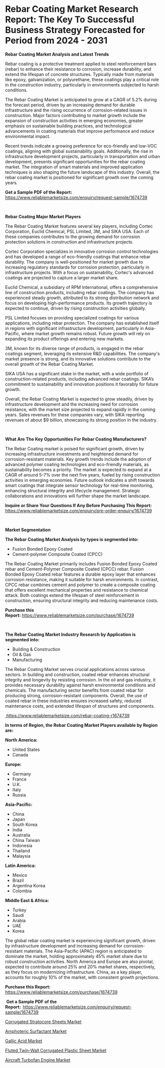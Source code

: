 <p><h1>Rebar Coating Market Research Report: The Key To Successful Business Strategy Forecasted for Period from 2024 - 2031</h1></p><p><strong>Rebar Coating Market Analysis and Latest Trends</strong></p>
<p><p>Rebar coating is a protective treatment applied to steel reinforcement bars (rebar) to enhance their resistance to corrosion, increase durability, and extend the lifespan of concrete structures. Typically made from materials like epoxy, galvanization, or polyurethane, these coatings play a critical role in the construction industry, particularly in environments subjected to harsh conditions.</p><p>The Rebar Coating Market is anticipated to grow at a CAGR of 5.2% during the forecast period, driven by an increasing demand for durable infrastructure and the rising occurrence of corrosion-related issues in construction. Major factors contributing to market growth include the expansion of construction activities in emerging economies, greater emphasis on sustainable building practices, and technological advancements in coating materials that improve performance and reduce environmental impact.</p><p>Recent trends indicate a growing preference for eco-friendly and low-VOC coatings, aligning with global sustainability goals. Additionally, the rise in infrastructure development projects, particularly in transportation and urban development, presents significant opportunities for the rebar coating market. The integration of smart materials and improved application techniques is also shaping the future landscape of this industry. Overall, the rebar coating market is positioned for significant growth over the coming years.</p></p>
<p><strong>Get a Sample PDF of the Report:&nbsp;</strong> <a href="https://www.reliablemarketsize.com/enquiry/request-sample/1674739?utm_campaign=1105&utm_medium=2&utm_source=Github&utm_content=ia&utm_term=10102024&utm_id=rebar-coating">https://www.reliablemarketsize.com/enquiry/request-sample/1674739</a></p>
<p>&nbsp;</p>
<p><strong>Rebar Coating Major Market Players</strong></p>
<p><p>The Rebar Coating Market features several key players, including Cortec Corporation, Euclid Chemical, PSL Limited, 3M, and SIKA USA. Each of these companies contributes to the growing demand for corrosion protection solutions in construction and infrastructure projects.</p><p>Cortec Corporation specializes in innovative corrosion control technologies and has developed a range of eco-friendly coatings that enhance rebar durability. The company is well-positioned for market growth due to increasing regulatory standards for corrosion protection, particularly in infrastructure projects. With a focus on sustainability, Cortec's advanced coatings are projected to capture a larger market share.</p><p>Euclid Chemical, a subsidiary of RPM International, offers a comprehensive line of construction products, including rebar coatings. The company has experienced steady growth, attributed to its strong distribution network and focus on developing high-performance products. Its growth trajectory is expected to continue, driven by rising construction activities globally.</p><p>PSL Limited focuses on providing specialized coatings for various applications, including rebar protection. The company has established itself in regions with significant infrastructure development, particularly in Asia-Pacific, where market growth remains robust. Future growth will rely on expanding its product offerings and entering new markets.</p><p>3M, known for its diverse range of products, is engaged in the rebar coatings segment, leveraging its extensive R&D capabilities. The company's market presence is strong, and its innovative solutions contribute to the overall growth of the Rebar Coating Market.</p><p>SIKA USA has a significant stake in the market, with a wide portfolio of construction-related products, including advanced rebar coatings. SIKA’s commitment to sustainability and innovation positions it favorably for future growth.</p><p>Overall, the Rebar Coating Market is expected to grow steadily, driven by infrastructure development and the increasing need for corrosion resistance, with the market size projected to expand rapidly in the coming years. Sales revenues for these companies vary, with SIKA reporting revenues of about $9 billion, showcasing its strong position in the industry.</p></p>
<p>&nbsp;</p>
<p><strong>What Are The Key Opportunities For Rebar Coating Manufacturers?</strong></p>
<p><p>The Rebar Coating market is poised for significant growth, driven by increasing infrastructure investments and heightened demand for corrosion-resistant materials. Key growth trends include the adoption of advanced polymer coating technologies and eco-friendly materials, as sustainability becomes a priority. The market is expected to expand at a CAGR of around 5-7% over the next five years, fueled by rising construction activities in emerging economies. Future outlook indicates a shift towards smart coatings that integrate sensor technology for real-time monitoring, enhancing structural integrity and lifecycle management. Strategic collaborations and innovations will further shape the market landscape.</p></p>
<p><strong>Inquire or Share Your Questions If Any Before Purchasing This Report:</strong> <a href="https://www.reliablemarketsize.com/enquiry/pre-order-enquiry/1674739?utm_campaign=1105&utm_medium=2&utm_source=Github&utm_content=ia&utm_term=10102024&utm_id=rebar-coating">https://www.reliablemarketsize.com/enquiry/pre-order-enquiry/1674739</a></p>
<p>&nbsp;</p>
<p><strong>Market Segmentation</strong></p>
<p><strong>The Rebar Coating Market Analysis by types is segmented into:</strong></p>
<p><ul><li>Fusion Bonded Epoxy Coated</li><li>Cement-polymer Composite Coated (CPCC)</li></ul></p>
<p><p>The Rebar Coating Market primarily includes Fusion Bonded Epoxy Coated rebar and Cement-Polymer Composite Coated (CPCC) rebar. Fusion Bonded Epoxy Coated rebar features a durable epoxy layer that enhances corrosion resistance, making it suitable for harsh environments. In contrast, CPCC rebar combines cement and polymer to create a composite coating that offers excellent mechanical properties and resistance to chemical attack. Both coatings extend the lifespan of steel reinforcement in construction, ensuring structural integrity and reducing maintenance costs.</p></p>
<p><strong>Purchase this Report:&nbsp;</strong><a href="https://www.reliablemarketsize.com/purchase/1674739?utm_campaign=1105&utm_medium=2&utm_source=Github&utm_content=ia&utm_term=10102024&utm_id=rebar-coating">https://www.reliablemarketsize.com/purchase/1674739</a></p>
<p>&nbsp;</p>
<p><strong>The Rebar Coating Market Industry Research by Application is segmented into:</strong></p>
<p><ul><li>Building & Construction</li><li>Oil & Gas</li><li>Manufacturing</li></ul></p>
<p><p>The Rebar Coating Market serves crucial applications across various sectors. In building and construction, coated rebar enhances structural integrity and longevity by resisting corrosion. In the oil and gas industry, it provides necessary durability against harsh environmental conditions and chemicals. The manufacturing sector benefits from coated rebar for producing strong, corrosion-resistant components. Overall, the use of coated rebar in these industries ensures increased safety, reduced maintenance costs, and extended lifespan of structures and components.</p></p>
<p><a href="https://www.reliablemarketsize.com/rebar-coating-r1674739?utm_campaign=1105&utm_medium=2&utm_source=Github&utm_content=ia&utm_term=10102024&utm_id=rebar-coating">&nbsp;https://www.reliablemarketsize.com/rebar-coating-r1674739</a></p>
<p><strong>In terms of Region, the Rebar Coating Market Players available by Region are:</strong></p>
<p>
    <p> <strong> North America: </strong>
        <ul>
            <li>United States</li>
            <li>Canada</li>
        </ul>
        </p> 
    <p> <strong> Europe: </strong>
        <ul>
            <li>Germany</li>
            <li>France</li>
            <li>U.K.</li>
            <li>Italy</li>
            <li>Russia</li>
        </ul>
        </p> 
    <p> <strong> Asia-Pacific: </strong>
        <ul>
            <li>China</li>
            <li>Japan</li>
            <li>South Korea</li>
            <li>India</li>
            <li>Australia</li>
            <li>China Taiwan</li>
            <li>Indonesia</li>
            <li>Thailand</li>
            <li>Malaysia</li>
        </ul>
        </p> 
    <p> <strong> Latin America: </strong>
        <ul>
            <li>Mexico</li>
            <li>Brazil</li>
            <li>Argentina Korea</li>
            <li>Colombia</li>
        </ul>
        </p> 
    <p> <strong> Middle East & Africa: </strong>
        <ul>
            <li>Turkey</li>
            <li>Saudi</li>
            <li>Arabia</li>
            <li>UAE</li>
            <li>Korea</li>
        </ul>
    </p>
    </p>
<p><p>The global rebar coating market is experiencing significant growth, driven by infrastructure development and increasing demand for corrosion-resistant materials. The Asia-Pacific (APAC) region is anticipated to dominate the market, holding approximately 45% market share due to robust construction activities. North America and Europe are also pivotal, expected to contribute around 25% and 20% market shares, respectively, as they focus on modernizing infrastructure. China, as a key player, accounts for roughly 10% of the market, with consistent growth projections.</p></p>
<p><strong>Purchase this Report: </strong><a href="https://www.reliablemarketsize.com/purchase/1674739?utm_campaign=1105&utm_medium=2&utm_source=Github&utm_content=ia&utm_term=10102024&utm_id=rebar-coating">https://www.reliablemarketsize.com/purchase/1674739</a></p>
<p>&nbsp;<strong>Get a Sample PDF of the Report:&nbsp;&nbsp;</strong><a href="https://www.reliablemarketsize.com/enquiry/request-sample/1674739?utm_campaign=1105&utm_medium=2&utm_source=Github&utm_content=ia&utm_term=10102024&utm_id=rebar-coating">https://www.reliablemarketsize.com/enquiry/request-sample/1674739</a></p>
<p><strong></strong></p>
<p><p><a href="https://github.com/ellenqyqdyches/Market-Research-Report-List-1/blob/main/corrugated-stratocore-sheets-market.md?utm_campaign=1105&utm_medium=2&utm_source=Github&utm_content=ia&utm_term=10102024&utm_id=rebar-coating">Corrugated Stratocore Sheets Market</a></p><p><a href="https://www.linkedin.com/pulse/amphoteric-surfactant-market-global-regional-analysis-focus-krwsf?utm_campaign=1105&utm_medium=2&utm_source=Github&utm_content=ia&utm_term=10102024&utm_id=rebar-coating">Amphoteric Surfactant Market</a></p><p><a href="https://www.linkedin.com/pulse/global-gallic-acid-market-analysis-key-trends-future-projections-ev4pf?utm_campaign=1105&utm_medium=2&utm_source=Github&utm_content=ia&utm_term=10102024&utm_id=rebar-coating">Gallic Acid Market</a></p><p><a href="https://github.com/cleora2ime/Market-Research-Report-List-1/blob/main/fluted-twin-wall-corrugated-plastic-sheet-market.md?utm_campaign=1105&utm_medium=2&utm_source=Github&utm_content=ia&utm_term=10102024&utm_id=rebar-coating">Fluted Twin-Wall Corrugated Plastic Sheet Market</a></p><p><a href="https://www.linkedin.com/pulse/aircraft-turbofan-engine-market-research-report-2024-2031-inaoc?utm_campaign=1105&utm_medium=2&utm_source=Github&utm_content=ia&utm_term=10102024&utm_id=rebar-coating">Aircraft Turbofan Engine Market</a></p></p>